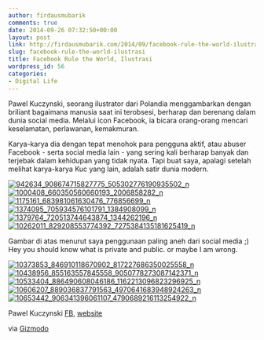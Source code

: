 ```yaml
---
author: firdausmubarik
comments: true
date: 2014-09-26 07:32:50+00:00
layout: post
link: http://firdausmubarik.com/2014/09/facebook-rule-the-world-ilustrasi/
slug: facebook-rule-the-world-ilustrasi
title: Facebook Rule the World, Ilustrasi
wordpress_id: 56
categories:
- Digital Life
---
```


Pawel Kuczynski, seorang ilustrator dari Polandia menggambarkan dengan briliant bagaimana manusia saat ini terobsesi, berharap dan berenang dalam dunia social media. Melalui icon Facebook, ia bicara orang-orang mencari keselamatan, perlawanan, kemakmuran.

Karya-karya dia dengan tepat menohok para pengguna aktif, atau abuser Facebook - serta social media lain - yang sering kali berharap banyak dan terjebak dalam kehidupan yang tidak nyata. Tapi buat saya, apalagi setelah melihat karya-karya Kuc yang lain, adalah satir dunia modern.

[![942634_908674715827775_505302776190935502_n](http://firdausmubarik.com/wp-content/uploads/2014/09/942634_908674715827775_505302776190935502_n.jpg)](http://firdausmubarik.com/wp-content/uploads/2014/09/942634_908674715827775_505302776190935502_n.jpg) [![1000408_660350560660193_2006858282_n](http://firdausmubarik.com/wp-content/uploads/2014/09/1000408_660350560660193_2006858282_n.jpg)](http://firdausmubarik.com/wp-content/uploads/2014/09/1000408_660350560660193_2006858282_n.jpg) [![1175161_683981061630476_776856699_n](http://firdausmubarik.com/wp-content/uploads/2014/09/1175161_683981061630476_776856699_n.jpg)](http://firdausmubarik.com/wp-content/uploads/2014/09/1175161_683981061630476_776856699_n.jpg) [![1374095_705934576101791_1384908099_n](http://firdausmubarik.com/wp-content/uploads/2014/09/1374095_705934576101791_1384908099_n.jpg)](http://firdausmubarik.com/wp-content/uploads/2014/09/1374095_705934576101791_1384908099_n.jpg) [![1379764_720513744643874_1344262196_n](http://firdausmubarik.com/wp-content/uploads/2014/09/1379764_720513744643874_1344262196_n.jpg)](http://firdausmubarik.com/wp-content/uploads/2014/09/1379764_720513744643874_1344262196_n.jpg) [![10262011_829208553774392_7275384135181625419_n](http://firdausmubarik.com/wp-content/uploads/2014/09/10262011_829208553774392_7275384135181625419_n.jpg)](http://firdausmubarik.com/wp-content/uploads/2014/09/10262011_829208553774392_7275384135181625419_n.jpg)

Gambar di atas menurut saya penggunaan paling aneh dari social media ;) Hey you should know what is private and public. or maybe I am wrong.

[![10373853_846910118670902_817227686350025558_n](http://firdausmubarik.com/wp-content/uploads/2014/09/10373853_846910118670902_817227686350025558_n.jpg)](http://firdausmubarik.com/wp-content/uploads/2014/09/10373853_846910118670902_817227686350025558_n.jpg) [![10438956_855163557845558_9050778273087142371_n](http://firdausmubarik.com/wp-content/uploads/2014/09/10438956_855163557845558_9050778273087142371_n.jpg)](http://firdausmubarik.com/wp-content/uploads/2014/09/10438956_855163557845558_9050778273087142371_n.jpg) [![10533404_886490608046186_1162213096823296925_n](http://firdausmubarik.com/wp-content/uploads/2014/09/10533404_886490608046186_1162213096823296925_n.jpg)](http://firdausmubarik.com/wp-content/uploads/2014/09/10533404_886490608046186_1162213096823296925_n.jpg) [![10606207_889036837791563_4970641683948924263_n](http://firdausmubarik.com/wp-content/uploads/2014/09/10606207_889036837791563_4970641683948924263_n.jpg)](http://firdausmubarik.com/wp-content/uploads/2014/09/10606207_889036837791563_4970641683948924263_n.jpg) [![10653442_906341396061107_4790689216113254922_n](http://firdausmubarik.com/wp-content/uploads/2014/09/10653442_906341396061107_4790689216113254922_n.jpg)](http://firdausmubarik.com/wp-content/uploads/2014/09/10653442_906341396061107_4790689216113254922_n.jpg)

Pawel Kuczynski [FB](https://www.facebook.com/pages/Pawel-Kuczynski/222849284410325), [website](http://www.pawelkuczynski.com/index.php)

via [Gizmodo](http://sploid.gizmodo.com/these-illustrations-perfectly-make-fun-of-our-obsession-1638836242)


